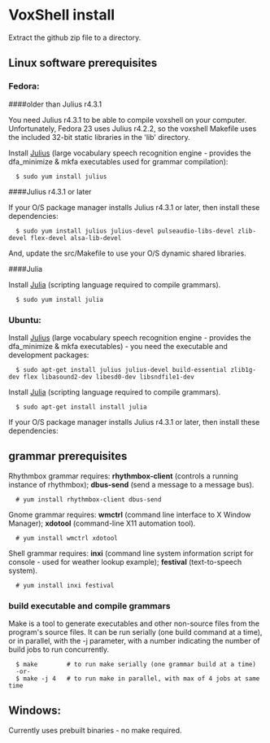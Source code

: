 # VoxShell install

Extract the github zip file to a directory.

## Linux software prerequisites

###  Fedora:

####older than Julius r4.3.1

  You need Julius r4.3.1 to be able to compile voxshell on your computer.  
Unfortunately, Fedora 23 uses Julius r4.2.2, so the voxshell Makefile uses
the included 32-bit static libraries in the 'lib' directory. 

  Install [Julius](http://julius.osdn.jp/en_index.php) (large vocabulary speech recognition engine - provides the dfa_minimize & mkfa executables used for grammar compilation): 

      $ sudo yum install julius

####Julius r4.3.1 or later

  If your O/S package manager installs Julius r4.3.1 or later, then install these dependencies:

      $ sudo yum install julius julius-devel pulseaudio-libs-devel zlib-devel flex-devel alsa-lib-devel

  And, update the src/Makefile to use your O/S dynamic shared libraries.

####Julia

  Install [Julia](http://julialang.org/) (scripting language required  to compile  grammars).

      $ sudo yum install julia

###  Ubuntu:

  Install [Julius](http://julius.osdn.jp/en_index.php) (large vocabulary speech recognition engine - provides the dfa_minimize & mkfa executables) - you need the executable and development packages: 

      $ sudo apt-get install julius julius-devel build-essential zlib1g-dev flex libasound2-dev libesd0-dev libsndfile1-dev

  Install [Julia](http://julialang.org/) (scripting language required  to compile  grammars).

      $ sudo apt-get install install julia

  If your O/S package manager installs Julius r4.3.1 or later, then install these dependencies:


## grammar prerequisites

  Rhythmbox grammar requires: **rhythmbox-client** (controls a running instance of rhythmbox); **dbus-send** (send a message to a message bus).

      # yum install rhythmbox-client dbus-send

  Gnome grammar requires: **wmctrl** (command line interface to X Window Manager); **xdotool** (command-line X11 automation tool).

      # yum install wmctrl xdotool

  Shell grammar requires: **inxi** (command line system information script for console - used for weather lookup example); **festival** (text-to-speech system).

      # yum install inxi festival

### build executable and compile grammars

  Make is a tool to generate executables and other non-source files from the program's source files.  It can be run serially (one build command at a time), or in parallel, with the -j parameter, with a number indicating the number of build jobs to run concurrently.

      $ make        # to run make serially (one grammar build at a time)
      -or-
      $ make -j 4   # to run make in parallel, with max of 4 jobs at same time

##  Windows:

  Currently uses prebuilt binaries - no make required.


